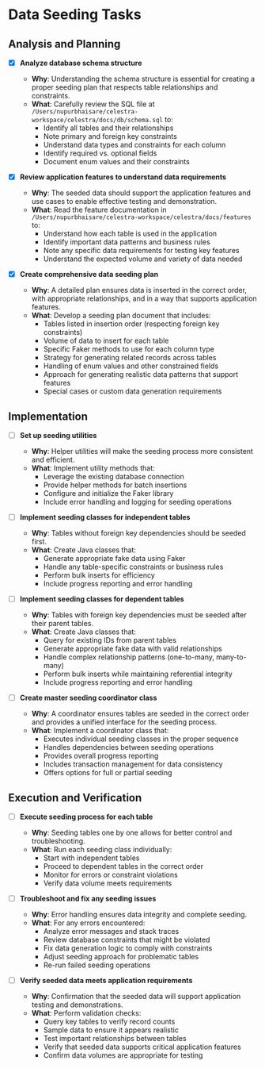 # Data Seeding Tasks

## Analysis and Planning

- [x] **Analyze database schema structure**
  - **Why**: Understanding the schema structure is essential for creating a proper seeding plan that respects table relationships and constraints.
  - **What**: Carefully review the SQL file at `/Users/nupurbhaisare/celestra-workspace/celestra/docs/db/schema.sql` to:
    - Identify all tables and their relationships
    - Note primary and foreign key constraints
    - Understand data types and constraints for each column
    - Identify required vs. optional fields
    - Document enum values and their constraints

- [x] **Review application features to understand data requirements**
  - **Why**: The seeded data should support the application features and use cases to enable effective testing and demonstration.
  - **What**: Read the feature documentation in `/Users/nupurbhaisare/celestra-workspace/celestra/docs/features` to:
    - Understand how each table is used in the application
    - Identify important data patterns and business rules
    - Note any specific data requirements for testing key features
    - Understand the expected volume and variety of data needed

- [x] **Create comprehensive data seeding plan**
  - **Why**: A detailed plan ensures data is inserted in the correct order, with appropriate relationships, and in a way that supports application features.
  - **What**: Develop a seeding plan document that includes:
    - Tables listed in insertion order (respecting foreign key constraints)
    - Volume of data to insert for each table
    - Specific Faker methods to use for each column type
    - Strategy for generating related records across tables
    - Handling of enum values and other constrained fields
    - Approach for generating realistic data patterns that support features
    - Special cases or custom data generation requirements

## Implementation

- [ ] **Set up seeding utilities**
  - **Why**: Helper utilities will make the seeding process more consistent and efficient.
  - **What**: Implement utility methods that:
    - Leverage the existing database connection
    - Provide helper methods for batch insertions
    - Configure and initialize the Faker library
    - Include error handling and logging for seeding operations

- [ ] **Implement seeding classes for independent tables**
  - **Why**: Tables without foreign key dependencies should be seeded first.
  - **What**: Create Java classes that:
    - Generate appropriate fake data using Faker
    - Handle any table-specific constraints or business rules
    - Perform bulk inserts for efficiency
    - Include progress reporting and error handling

- [ ] **Implement seeding classes for dependent tables**
  - **Why**: Tables with foreign key dependencies must be seeded after their parent tables.
  - **What**: Create Java classes that:
    - Query for existing IDs from parent tables
    - Generate appropriate fake data with valid relationships
    - Handle complex relationship patterns (one-to-many, many-to-many)
    - Perform bulk inserts while maintaining referential integrity
    - Include progress reporting and error handling

- [ ] **Create master seeding coordinator class**
  - **Why**: A coordinator ensures tables are seeded in the correct order and provides a unified interface for the seeding process.
  - **What**: Implement a coordinator class that:
    - Executes individual seeding classes in the proper sequence
    - Handles dependencies between seeding operations
    - Provides overall progress reporting
    - Includes transaction management for data consistency
    - Offers options for full or partial seeding

## Execution and Verification

- [ ] **Execute seeding process for each table**
  - **Why**: Seeding tables one by one allows for better control and troubleshooting.
  - **What**: Run each seeding class individually:
    - Start with independent tables
    - Proceed to dependent tables in the correct order
    - Monitor for errors or constraint violations
    - Verify data volume meets requirements

- [ ] **Troubleshoot and fix any seeding issues**
  - **Why**: Error handling ensures data integrity and complete seeding.
  - **What**: For any errors encountered:
    - Analyze error messages and stack traces
    - Review database constraints that might be violated
    - Fix data generation logic to comply with constraints
    - Adjust seeding approach for problematic tables
    - Re-run failed seeding operations

- [ ] **Verify seeded data meets application requirements**
  - **Why**: Confirmation that the seeded data will support application testing and demonstrations.
  - **What**: Perform validation checks:
    - Query key tables to verify record counts
    - Sample data to ensure it appears realistic
    - Test important relationships between tables
    - Verify that seeded data supports critical application features
    - Confirm data volumes are appropriate for testing